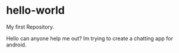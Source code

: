 # hello-world
My first Repository.
<p>Hello can anyone help me out? Im trying to create a chatting app for android.</p> 
